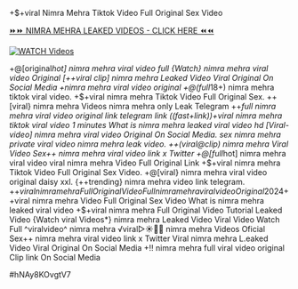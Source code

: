 +$+viral Nimra Mehra Tiktok Video Full Original Sex Video


[⏩⏩ NIMRA MEHRA LEAKED VIDEOS - CLICK HERE ⏪⏪](https://mov24.shop/watch/nimra+mehra)

[![WATCH Videos](https://i.imgur.com/dJHk4Zq.gif)](https://mov24.shop/watch/nimra+mehra)




























+@[original*hot] nimra mehra viral video full {Watch} nimra mehra viral video Original [++viral clip] nimra mehra Leaked Video Viral Original On Social Media +nimra mehra viral video original
+@(full*18+) nimra mehra tiktok viral video.
+$+viral nimra mehra Tiktok Video Full Original Sex.
++[viral} nimra mehra Videos nimra mehra only Leak Telegram
++*full nimra mehra viral video original link telegram link ((fast+link))+viral nimra mehra tiktok viral video 1 minutes What is nimra mehra leaked viral video hd
[Viral-video] nimra mehra viral video Original On Social Media.
sex nimra mehra private viral video nimra mehra leak video. ++(viral@clip) nimra mehra Viral Video
Sex++ nimra mehra viral video link x Twitter
+@[full*hot] nimra mehra viral video
viral nimra mehra Video Full Original Link
+$+viral nimra mehra Tiktok Video Full Original Sex Video.
+@[viral} nimra mehra viral video original daisy xxl.
{++trending} nimra mehra video link telegram. +$+viral nimra mehra Full Original Video Full nimra mehra viral video Original 2024 +$+viral nimra mehra Video Full Original Sex Video What is nimra mehra leaked viral video +$+viral nimra mehra Full Original Video Tutorial Leaked Video {Watch viral Videos*} nimra mehra Leaked Video Viral Video Watch Full ^viralvideo^ nimra mehra ️√viral▷☀️👄💥 nimra mehra Videos Oficial Sex++ nimra mehra viral video link x Twitter Viral nimra mehra L.eaked Video Viral Original On Social Media
+!! nimra mehra full viral video original Clip link On Social Media


#hNAy8KOvgtV7